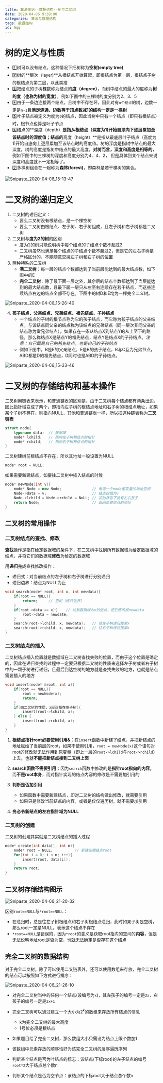 ```yaml
---
title: 算法笔记--数据结构--树与二叉树
date: 2020-04-06 9:30:00
categories: 算法与数据结构
tags: 数据结构
id: Gqq
---
```


# 树的定义与性质

- 1️⃣树可以没有结点，这种情况下把树称为**空树(empty tree)**
- 2️⃣树的**层次（layer)**从根结点开始算起，即根结点为第一层，根结点子树的根结点为第二层，以此类推
- 3️⃣把结点的子树棵数称为结点的**度（degree）**，而树中结点的最大的度称为**树的度（也称为树的宽度）**，例如下图中的三棵树的度分别为2、3、5
- 4️⃣由于一条边连接两个结点，且树中不存在环，因此对有`n个结点`的树，边数一定是`n-1`且**满足连通、边数等于顶点数减1的结构一定是一棵树**
- 5️⃣叶子结点被定义为度为`0`的结点，因此当树中只有一个结点（即只有根结点）时，根节点也算是叶子节点
- 6️⃣结点的**深度（depth）**是指从根结点（深度为1)开始自顶向下逐层累加至该结点时的深度值；结点的**高度（height）**是指从最底层叶子结点（高度为1)开始自底向上逐层累加至该结点时的高度值。树的深度是指树中结点的最大深度，树的高度是指树中结点的最大高度。**对树而言，深度和高度是相等的**，例如下图中的三棵树的深度和高度分别为4、4、2，
  但是具体到某个结点来说深度和高度就不一定相等了。
- 7️⃣多棵树组合在一起称为**森林(forest)**，即森林是若干棵树的集合。

![Snipaste_2020-04-06_15-13-47](https://tva4.sinaimg.cn/large/005tpOh1gy1gdk2h5o52zj30eo05ewf4.jpg)

<!--more-->

# 二叉树的递归定义

1. 二叉树的递归定义：
   - 要么二叉树没有根结点，是一个棵空树
   - 要么二叉树由根结点、左子树、右子树组成，且左子树和右子树都是二叉树
2. 二叉树与**度为2的树**的区别
   - 度为2的树只能说明树中每个结点的子结点个数不超过2
   - 二叉树虽然也满足每个结点的子结点个数不超过2，但是它的左右子树是严格区分的，不能随意交换左子树和右子树的位置
3. 两种特殊的二叉树
   - **满二叉树**：每一层的结点个数都达到了当前层能达到的最大结点数，如下图中的E
   - **完全二叉树**：除了最下面一层之外，其余层的结点个数都达到了当层能达到的最大结点数，且最下面一层只从左至右连续存在若干结点，而这些连续结点右边的结点全部不存在。下图中的树D和E均为一棵完全二义树。

![Snipaste_2020-04-06_15-26-40](https://tva2.sinaimg.cn/large/005tpOh1gy1gdk2uisehgj30ka05iq42.jpg)

4. **孩子结点、父亲结点、兄弟结点、祖先结点、子孙结点**
   - 一个结点的子树的根节点称为它的孩子结点，而它称为孩子结点的父亲结点。与该结点同父亲的结点称为该结点的兄弟结点（同一层次非同父亲的结点称为堂兄弟结点）。如果存在一条从结点X到结点Y的从上至下的路径，那么称结点X是结点Y的祖先结点，结点Y是结点X的子孙结点。*注意：自己既是自己的祖先结点，也是自己的子孙结点*
   - 例如下图中，B是E的父亲结点，E是B的孩子结点，B与C互为兄弟节点，ABD都是D的祖先结点，D同时也是ABD的子孙结点。

![Snipaste_2020-04-06_15-33-46](https://tvax1.sinaimg.cn/large/005tpOh1gy1gdk31wqhhkj304f042weh.jpg)

# 二叉树的存储结构和基本操作

二叉树用链表来表示，和普通链表的区别是，由于二叉树每个结点都有两条出边，因此指针域变成了两个，即指向左子树的根结点地址和右子树的根结点地址，如果某个子树不存在，则指向NULL，其他和普通链表一样，所以把这种链表称为**二叉链表**

```cpp
struct node{
    typename data;	// 数据域
    node* lchild;	// 指向左子树根结点的指针
    node* rchild;	// 指向右子树根结点的指针
}
```

二叉树建树前根结点不存在，所以其地址一般设置为NULL

```cpp
node* root = NULL;
```

如果需要新建结点，如要往二叉树中插入结点的时候

```cpp
node* newNode(int v){
    node* Node = new Node;				// 申请一个node型变量的地址空间
    Node->data = v;						// 结点权值为v
    Node->lchild = Node->rchild = NuLL;	// 初始状态下没有左右孩子
    return Node;						// 返回新建结点的地址
}
```

## 二叉树的常用操作

### 二叉树结点的查找、修改

**查找**操作是指在给定数据域的条件下，在二叉树中找到所有数据域为给定数据域的结点，并将它们的数据域**修改**为给定的数据域

用**递归**完成查找修改操作：

- 递归式：对当前结点的左子树和右子树进行分别递归
- 递归边界：结点为NULL为止

```cpp
void search(node* root, int x, int newdata){
    if(root == NULL){
        return;		// 空树（递归边界）
    }
    if(root->data == x){	// 找到数据域为x的结点，把它修改成newdata
        root->data = newdate;
    }
    search(root->lchild, x, newdata);	// 往左子树递归搜索x
    search(root->rchild, x, newdata);	// 往右子树递归搜索x
}
```

### 二叉树结点的插入

二叉树结点插入位置就是数据域在二叉树查找失败的位置，而由于这个位置是确定的，因此在递归查找的过程中一定要只根据二叉树的性质来选择左子树或者右子树中的一颗子树进行递归，且最后到达空树的地方就是查找失败的地方，也就是结点需要插入的地方

```cpp
void insert(node* &root, int x){
    if(root == NULL){
        root = newNode(x);
        return;
    }
    if(由二叉树的性质，x应该插在左子树){
        insert(root->lchild, x);
    } else {
        insert(root->rchild, x);
    }
}
```

1. **根结点指针root必要使用引用&**：在`insert`函数中新建了结点，并把新结点的地址赋给了当前层的root，如果不使用引用，`root = newNode(x)`这个语句对root的修改就无法作用到原变量（即上一层的`root->lchild`与`root->rchild`）上去，也就**不能把新结点接到二叉树上面**

2. **search函数不需要引用**：因为`search`函数中修改的是**指针root指向的内容**，而**不是root本身**，而对指针实现的结点内容的修改是不需要加引用的

3. **判断是否加引用**
   - 如果函数中需要新建结点，即对二叉树的结构做出修改，就需要引用
   - 如果只是修改当前结点的内容，或者是仅仅遍历树，就不需要加引用

4. **务必令新结点的左右指针域为NULL**

### 二叉树的创建

二叉树的创建其实就是二叉树结点的插入过程

```cpp
node* create(int data[], int n){
    node* root = NULL;			// 新建空根结点root
    for(int i = 0; i < n; i++){
        insert(root, data[i]);
    }
    return root;
}
```

## 二叉树存储结构图示

![Snipaste_2020-04-06_21-20-32](https://tvax1.sinaimg.cn/large/005tpOh1gy1gdkd2q50gjj30i7080wfi.jpg)

区别`root==NULL`与`*root==NULL`：

- 在递归时，总是往左子树根结点和右子树根结点递归，此时如果子树是空树，那么root一定是NULL，表示这个结点不存在
- `*root==NULL`是错误的，因为`*root`的含义是获取root指向的空间的**内容**，但是无法说明地址root是否为空，也就无法确定是否存在这个结点

## 完全二叉树的数据结构

对于完全二叉树，除了可以使用二叉链表外，还可以使用数组来存放，完全二叉树的结点可以按照如下方式进行排序：

![Snipaste_2020-04-06_21-26-10](https://tva1.sinaimg.cn/large/005tpOh1gy1gdkd9max2kj305a04c0sr.jpg)

- 对完全二叉树当中的任何一个结点(设编号为`x`)，其左孩子的编号一定是`2x`，右孩子的编号一定是`2x+1`

- 完全二叉树可以通过建立一个大小为$2^k$的数组来存放所有结点的信息
  - k为完全二叉树的最大高度
  - 1号位必须是根结点
- 如果题目给了完全二叉树，那么数组大小只需设为结点上限个数加1
- 该数组中元素存放的顺序恰好为该完全二叉树的层序遍历序列
- 判断某个结点是否为叶结点的标志：该结点(下标root)的左子结点的编号`root*2`大于结点总个数n
- 判断某个结点是否为空节点：该结点的下标root大于结点总个数n

